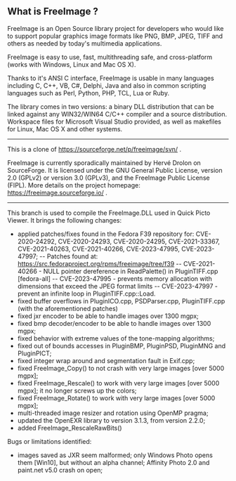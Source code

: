What is FreeImage ?
-----------------------------------------------------------------------------
FreeImage is an Open Source library project for developers who would like to support popular graphics image formats like PNG, BMP, JPEG, TIFF and others as needed by today's multimedia applications.

FreeImage is easy to use, fast, multithreading safe, and cross-platform (works with Windows, Linux and Mac OS X).

Thanks to it's ANSI C interface, FreeImage is usable in many languages including C, C++, VB, C#, Delphi, Java and also in common scripting languages such as Perl, Python, PHP, TCL, Lua or Ruby.

The library comes in two versions: a binary DLL distribution that can be linked against any WIN32/WIN64 C/C++ compiler and a source distribution.
Workspace files for Microsoft Visual Studio provided, as well as makefiles for Linux, Mac OS X and other systems.

--------
This is a clone of https://sourceforge.net/p/freeimage/svn/ .

FreeImage is currently sporadically maintained by Hervé Drolon on SourceForge. It is licensed under the GNU General Public License, version 2.0 (GPLv2) or version 3.0 (GPLv3), and the FreeImage Public License (FIPL). More details on the project homepage: https://freeimage.sourceforge.io/ .

--------

This branch is used to compile the FreeImage.DLL used in Quick Picto Viewer. It brings the following changes:
- applied patches/fixes found in the Fedora F39 repository for: CVE-2020-24292, CVE-2020-24293, CVE-2020-24295, CVE-2021-33367, CVE-2021-40263, CVE-2021-40266, CVE-2023-47995, CVE-2023-47997;
-- Patches found at: https://src.fedoraproject.org/rpms/freeimage/tree/f39
-- CVE-2021-40266 - NULL pointer dereference in ReadPalette() in PluginTIFF.cpp [fedora-all]
-- CVE-2023-47995 - prevents memory allocation with dimensions that exceed the JPEG format limits
-- CVE-2023-47997 - prevent an infinite loop in PluginTIFF.cpp::Load. 
- fixed buffer overflows in PluginICO.cpp, PSDParser.cpp, PluginTIFF.cpp (with the aforementioned patches)
- fixed jxr encoder to be able to handle images over 1300 mgpx;
- fixed bmp decoder/encoder to be able to handle images over 1300 mgpx;
- fixed behavior with extreme values of the tone-mapping algorithms; 
- fixed out of bounds accesses in PluginBMP, PluginPSD, PluginMNG and PluginPICT;
- fixed integer wrap around and segmentation fault in Exif.cpp;
- fixed FreeImage_Copy() to not crash with very large images [over 5000 mgpx];
- fixed FreeImage_Rescale() to work with very large images [over 5000 mgpx]; it no longer screws up the colors;
- fixed FreeImage_Rotate() to work with very large images [over 5000 mgpx];
- multi-threaded image resizer and rotation using OpenMP pragma;
- updated the OpenEXR library to version 3.1.3, from version 2.2.0;
- added FreeImage_RescaleRawBits()

Bugs or limitations identified:
- images saved as JXR seem malformed; only Windows Photo opens them [Win10], but without an alpha channel; Affinity Photo 2.0 and paint.net v5.0 crash on open;
